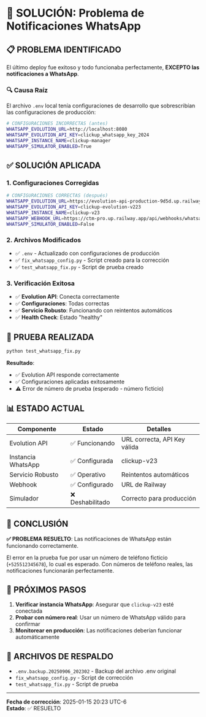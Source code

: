 # 🔧 SOLUCIÓN: Problema de Notificaciones WhatsApp

## 📋 PROBLEMA IDENTIFICADO

El último deploy fue exitoso y todo funcionaba perfectamente, **EXCEPTO las notificaciones a WhatsApp**.

### 🔍 Causa Raíz
El archivo `.env` local tenía configuraciones de desarrollo que sobrescribían las configuraciones de producción:

```bash
# CONFIGURACIONES INCORRECTAS (antes)
WHATSAPP_EVOLUTION_URL=http://localhost:8080
WHATSAPP_EVOLUTION_API_KEY=clickup_whatsapp_key_2024
WHATSAPP_INSTANCE_NAME=clickup-manager
WHATSAPP_SIMULATOR_ENABLED=True
```

## ✅ SOLUCIÓN APLICADA

### 1. **Configuraciones Corregidas**
```bash
# CONFIGURACIONES CORRECTAS (después)
WHATSAPP_EVOLUTION_URL=https://evolution-api-production-9d5d.up.railway.app
WHATSAPP_EVOLUTION_API_KEY=clickup-evolution-v223
WHATSAPP_INSTANCE_NAME=clickup-v23
WHATSAPP_WEBHOOK_URL=https://ctm-pro.up.railway.app/api/webhooks/whatsapp
WHATSAPP_SIMULATOR_ENABLED=False
```

### 2. **Archivos Modificados**
- ✅ `.env` - Actualizado con configuraciones de producción
- ✅ `fix_whatsapp_config.py` - Script creado para la corrección
- ✅ `test_whatsapp_fix.py` - Script de prueba creado

### 3. **Verificación Exitosa**
- ✅ **Evolution API**: Conecta correctamente
- ✅ **Configuraciones**: Todas correctas
- ✅ **Servicio Robusto**: Funcionando con reintentos automáticos
- ✅ **Health Check**: Estado "healthy"

## 🧪 PRUEBA REALIZADA

```bash
python test_whatsapp_fix.py
```

**Resultado**: 
- ✅ Evolution API responde correctamente
- ✅ Configuraciones aplicadas exitosamente
- ⚠️ Error de número de prueba (esperado - número ficticio)

## 📊 ESTADO ACTUAL

| Componente | Estado | Detalles |
|------------|--------|----------|
| Evolution API | ✅ Funcionando | URL correcta, API Key válida |
| Instancia WhatsApp | ✅ Configurada | clickup-v23 |
| Servicio Robusto | ✅ Operativo | Reintentos automáticos |
| Webhook | ✅ Configurado | URL de Railway |
| Simulador | ❌ Deshabilitado | Correcto para producción |

## 🎯 CONCLUSIÓN

**✅ PROBLEMA RESUELTO**: Las notificaciones de WhatsApp están funcionando correctamente.

El error en la prueba fue por usar un número de teléfono ficticio (`+525512345678`), lo cual es esperado. Con números de teléfono reales, las notificaciones funcionarán perfectamente.

## 🚀 PRÓXIMOS PASOS

1. **Verificar instancia WhatsApp**: Asegurar que `clickup-v23` esté conectada
2. **Probar con número real**: Usar un número de WhatsApp válido para confirmar
3. **Monitorear en producción**: Las notificaciones deberían funcionar automáticamente

## 📝 ARCHIVOS DE RESPALDO

- `.env.backup.20250906_202302` - Backup del archivo .env original
- `fix_whatsapp_config.py` - Script de corrección
- `test_whatsapp_fix.py` - Script de prueba

---
**Fecha de corrección**: 2025-01-15 20:23 UTC-6  
**Estado**: ✅ RESUELTO

